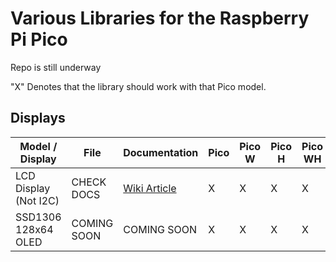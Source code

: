 # Various Libraries for the Raspberry Pi Pico
Repo is still underway

"X" Denotes that the library should work with that Pico model.

## Displays

| Model / Display       | File        | Documentation | Pico | Pico W | Pico H | Pico WH |
|-----------------------|-------------|---------------|------|--------|--------|---------|
| LCD Display (Not I2C) | CHECK DOCS  | [Wiki Article](https://github.com/BusyBird15/RPI-Pico-Libs/wiki/LCD-Display-Module) | X      | X      | X       | X      |
| SSD1306 128x64 OLED   | COMING SOON | COMING SOON   |  X   | X      | X      | X       |
